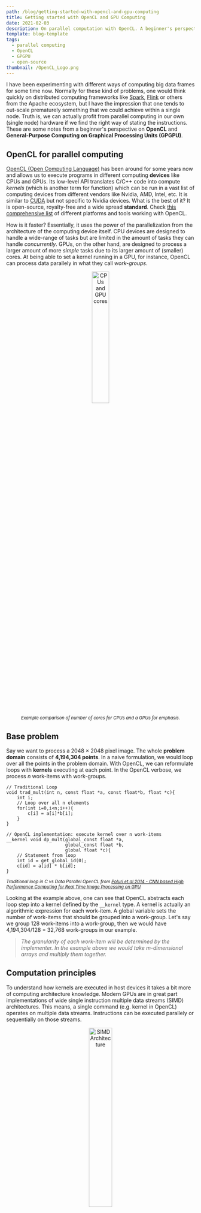 ```yaml
---
path: /blog/getting-started-with-opencl-and-gpu-computing
title: Getting started with OpenCL and GPU Computing
date: 2021-02-03
description: On parallel computation with OpenCL. A beginner's perspective
template: blog-template
tags:
  - parallel computing
  - OpenCL
  - GPGPU
  - open-source
thumbnail: /OpenCL_Logo.png
---
```

I have been experimenting with different ways of computing big data frames for some time now. Normally for these kind of problems, one would think quickly on distributed computing frameworks like [Spark](https://spark.apache.org/), [Flink](https://flink.apache.org/) or others from the Apache ecosystem, but I have the impression that one tends to out-scale prematurely something that we could achieve within a single node. Truth is, we can actually profit from parallel computing in our own (single node) hardware if we find the right way of stating the instructions. These are some notes from a beginner's perspective on **OpenCL** and **General-Purpose Computing on Graphical Processing Units (GPGPU)**.

## OpenCL for parallel computing

[OpenCL (Open Computing Language)](https://www.khronos.org/opencl/) has been around for some years now and allows us to execute programs in different computing **devices** like CPUs and GPUs. Its low-level API translates C/C++ code into compute *kernels* (which is another term for function) which can be run in a vast list of computing devices from different vendors like Nvidia, AMD, Intel, etc. It is similar to [CUDA](https://developer.nvidia.com/cuda-zone) but not specific to Nvidia devices. What is the best of it? It is open-source, royalty-free and a wide spread **standard**. Check [this comprehensive list](https://github.com/OpenCL/OpenCL/blob/master/OpenCL.md) of different platforms and tools working with OpenCL.

How is it faster? Essentially, it uses the power of the parallelization from the architecture of the computing device itself. CPU devices are designed to handle a wide-range of tasks but are limited in the amount of tasks they can handle *concurrently*. GPUs, on the other hand, are designed to process a larger amount of more *simple* tasks due to its larger amount of (smaller) cores. At being able to set a kernel running in a GPU, for instance, OpenCL can process data parallely in what they call *work-groups*.

<div align ="center">

<img src="https://i.ibb.co/rtVZ2GZ/cpu-gpu.png" alt="CPUs and GPU cores" width="30%"/>

*<small>Example comparison of number of cores for CPUs and a GPUs for emphasis.</small>*

</div>

## Base problem

Say we want to process a 2048 $\times$ 2048 pixel image. The whole **problem domain** consists of **4,194,304 points**. In a naive formulation, we would loop over all the points in the problem domain. With OpenCL, we can reformulate loops with **kernels** executing at each point. In the OpenCL verbose, we process $n$ work-items with work-groups. 

```c{numberLines:false}
// Traditional Loop
void trad_mult(int n, const float *a, const float*b, float *c){
    int i;
    // Loop over all n elements
    for(int i=0,i<n;i++){
        c[i] = a[i]*b[i];
    }
}
```

```opencl{numberLines:false}
// OpenCL implementation: execute kernel over n work-items
__kernel void dp_mult(global_const float *a, 
                      global_const float *b, 
                      global float *c){
    // Statement from loop
    int id = get_global_id(0);
    c[id] = a[id] * b[id];
}
```

*<small>Traditional loop in C vs Data Parallel OpenCL from [Poluri et.al 2014 - CNN based High Performance Computing for Real Time Image Processing on GPU](https://www.researchgate.net/publication/261984960_CNN_Based_High_Performance_Computing_for_Real_Time_Image_Processing_on_GPU)</small>*

</div>

Looking at the example above, one can see that OpenCL abstracts each loop step into a kernel defined by the `__kernel` type. A kernel is actually an algorithmic expression for each work-item. A global variable sets the number of work-items that should be grouped into a work-group. Let's say we group 128 work-items into a work-group, then we would have 4,194,304/128 = 32,768 work-groups in our example.

> *The granularity of each work-item will be determined by the implementer. In the example above we would take m-dimensional arrays and multiply them together.*

## Computation principles

To understand how kernels are executed in host devices it takes a bit more of computing architecture knowledge. Modern GPUs are in great part implementations of wide single instruction multiple data streams (SIMD) architectures. This means, a single command (e.g. kernel in OpenCL) operates on multiple data streams. Instructions can be executed parallely or sequentially on those streams.   

<div align="center">

<img src="https://upload.wikimedia.org/wikipedia/commons/2/21/SIMD.svg" alt="SIMD Architecture" width="35%"/>

*<small>SIMD Computer Architecture from [Flynn's taxonomy](https://en.wikipedia.org/wiki/Flynn%27s_taxonomy)</small>*

</div>

## Higher Level APIs: PyOpenCL

There are also implementations in other high-level languages like Python. The implementation is called [PyOpenCL](https://documen.tician.de/pyopencl/) and I will give some example implementations in the future. For now, here is a really good presentation at a PyCon 2018:

<div align="center">

[![pyOpenCL](https://img.youtube.com/vi/hqieYt9sXPU/0.jpg)](https://www.youtube.com/watch?v=hqieYt9sXPU "pyOpenCL")

*<small align="center">Gordon Inggs talking about PyOpenCL at the [PyCon South Africa 2018](https://www.youtube.com/watch?v=hqieYt9sXPU)</small>*

</div>

## Resources

* [Linux setup](https://wiki.tiker.net/OpenCLHowTo/)
* [Khronos OpenCL Blog](https://www.khronos.org/blog/tags/tag/opencl)
* [OpenCL: A Hands-on Introduction](https://www.nersc.gov/assets/pubs_presos/MattsonTutorialSC14.pdf)
* [OpenCL for programming shared memory multicore CPUs](https://www.diva-portal.org/smash/get/diva2:628242/FULLTEXT01.pdf)